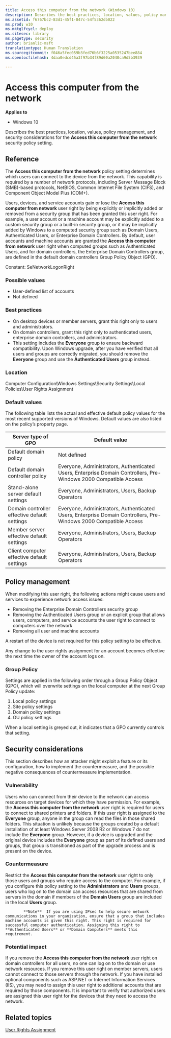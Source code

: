 ```yaml
---
title: Access this computer from the network (Windows 10)
description: Describes the best practices, location, values, policy management, and security considerations for the Access this computer from the network security policy setting.
ms.assetid: f6767bc2-83d1-45f1-847c-54f5362db022
ms.prod: w10
ms.mktglfcycl: deploy
ms.sitesec: library
ms.pagetype: security
author: brianlic-msft
translationtype: Human Translation
ms.sourcegitcommit: f046a5fec059b3fed76b6f3225a0535247bee884
ms.openlocfilehash: 4daa0edcd45a3f97b34f89d60a2040ca9d5b3939

---
```


# Access this computer from the network

**Applies to**
-   Windows 10

Describes the best practices, location, values, policy management, and security considerations for the **Access this computer from the network** security policy setting.

## Reference

The **Access this computer from the network** policy setting determines which users can connect to the device from the network. This capability is required by a number of network protocols, including Server Message Block (SMB)-based protocols, NetBIOS, Common Internet File System (CIFS), and Component Object Model Plus (COM+).

Users, devices, and service accounts gain or lose the **Access this computer from network** user right by being explicitly or implicitly added or removed from a security group that has been granted this user right. For example, a user account or a machine account may be explicitly added to a custom security group or a built-in security group, or it may be implicitly added by Windows to a computed security group such as Domain Users, Authenticated Users, or Enterprise Domain Controllers.
By default, user accounts and machine accounts are granted the **Access this computer from network** user right when computed groups such as Authenticated Users, and for domain controllers, the Enterprise Domain Controllers group, are defined in the default domain controllers Group Policy Object (GPO).

Constant: SeNetworkLogonRight

### Possible values

-   User-defined list of accounts
-   Not defined

### Best practices

-   On desktop devices or member servers, grant this right only to users and administrators.
-   On domain controllers, grant this right only to authenticated users, enterprise domain controllers, and administrators.
-   This setting includes the **Everyone** group to ensure backward compatibility. Upon Windows upgrade, after you have verified that all users and groups are correctly migrated, you should remove the **Everyone** group and use the **Authenticated Users** group instead.

### Location

Computer Configuration\\Windows Settings\\Security Settings\\Local Policies\\User Rights Assignment

### Default values

The following table lists the actual and effective default policy values for the most recent supported versions of Windows. Default values are also listed on the policy’s property page.

|Server type of GPO | Default value |
| - | - |
| Default domain policy | Not defined |
| Default domain controller policy | Everyone, Administrators, Authenticated Users, Enterprise Domain Controllers, Pre-Windows 2000 Compatible Access |
| Stand-alone server default settings |Everyone, Administrators, Users, Backup Operators |
| Domain controller effective default settings | Everyone, Administrators, Authenticated Users, Enterprise Domain Controllers, Pre-Windows 2000 Compatible Access |
| Member server effective default settings | Everyone, Administrators, Users, Backup Operators |
| Client computer effective default settings |Everyone, Administrators, Users, Backup Operators |
 
## Policy management

When modifying this user right, the following actions might cause users and services to experience network access issues:

-   Removing the Enterprise Domain Controllers security group
-   Removing the Authenticated Users group or an explicit group that allows users, computers, and service accounts the user right to connect to computers over the network
-   Removing all user and machine accounts

A restart of the device is not required for this policy setting to be effective.

Any change to the user rights assignment for an account becomes effective the next time the owner of the account logs on.

### Group Policy

Settings are applied in the following order through a Group Policy Object (GPO), which will overwrite settings on the local computer at the next Group Policy update:

1.  Local policy settings
2.  Site policy settings
3.  Domain policy settings
4.  OU policy settings

When a local setting is greyed out, it indicates that a GPO currently controls that setting.

## Security considerations

This section describes how an attacker might exploit a feature or its configuration, how to implement the countermeasure, and the possible negative consequences of countermeasure implementation.

### Vulnerability

Users who can connect from their device to the network can access resources on target devices for which they have permission. For example, the **Access this computer from the network** user right is required for users to connect to shared printers and folders. If this user right is assigned to the **Everyone** group, anyone in the group can read the files in those shared folders. This situation is unlikely because the groups created by a default installation of at least Windows Server 2008 R2 or Windows 7 do not include the **Everyone** group. However, if a device is upgraded and the original device includes the **Everyone** group as part of its defined users and groups, that group is transitioned as part of the upgrade process and is present on the device.

### Countermeasure

Restrict the **Access this computer from the network** user right to only those users and groups who require access to the computer. For example, if you configure this policy setting to the **Administrators** and **Users** groups, users who log on to the domain can access resources that are shared from servers in the domain if members of the **Domain Users** group are included in the local **Users** group.

> 
            **Note**  If you are using IPsec to help secure network communications in your organization, ensure that a group that includes machine accounts is given this right. This right is required for successful computer authentication. Assigning this right to **Authenticated Users** or **Domain Computers** meets this requirement.
 
### Potential impact

If you remove the **Access this computer from the network** user right on domain controllers for all users, no one can log on to the domain or use network resources. If you remove this user right on member servers, users cannot connect to those servers through the network. If you have installed optional components such as ASP.NET or Internet Information Services (IIS), you may need to assign this user right to additional accounts that are required by those components. It is important to verify that authorized users are assigned this user right for the devices that they need to access the network.

## Related topics
[User Rights Assignment](user-rights-assignment.md)
 
 



<!--HONumber=Jun16_HO4-->


